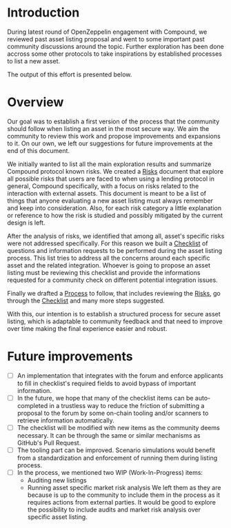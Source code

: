 # Introduction

During latest round of OpenZeppelin engagement with Compound, we reviewed past asset listing proposal and went to some important past community discussions around the topic. Further exploration has been done accross some other protocols to take inspirations by established processes to list a new asset. 

The output of this effort is presented below.

# Overview

Our goal was to establish a first version of the process that the community should follow when listing an asset in the most secure way. We aim the community to review this work and propose improvements and expansions to it. On our own, we left our suggestions for future improvements at the end of this document.

We initially wanted to list all the main exploration results and summarize Compound protocol known risks. We created a [Risks](Risks.md) document that explore all possible risks that users are faced to when using a lending protocol in general, Compound specifically, with a focus on risks related to the interaction with external assets. This document is meant to be a list of things that anyone evaluating a new asset listing must 
always remember and keep into consideration. Also, for each risk category a little explanation or reference to how the risk is studied and possibly mitigated by the current design is left.

After the analysis of risks, we identified that among all, asset's specific risks were not addressed specifically. For this reason we built a [Checklist](Checklist.md) of questions and information requests to be performed during the asset listing process. This list tries to address all the concerns around each specific asset and the related integration. Whoever is going to propose an asset listing must be reviewing this checklist and provide the informations requested for a community check on different potential integration issues.

Finally we drafted a [Process](Process.md) to follow, that includes reviewing the [Risks](Risks.md), go through the [Checklist](Checklist.md) and many more steps suggested.

With this, our intention is to establish a structured process for secure asset listing, which is adaptable to community feedback and that need to improve over time making the final experience easier and robust.

# Future improvements

- [ ] An implementation that integrates with the forum and enforce applicants to fill in checklist's required fields to avoid bypass of important information.
- [ ] In the future, we hope that many of the checklist items can be auto-completed in a trustless way to reduce the friction of submitting a proposal to the forum by some on-chain tooling and/or scanners to retrieve information automatically.
- [ ] The checklist will be modified with new items as the community deems necessary. It can be through the same or similar mechanisms as GitHub's Pull Request.
- [ ] The tooling part can be improved. Scenario simulations would benefit from a standardization and enforcement of running them during listing process.
- [ ] In the process, we mentioned two WIP (Work-In-Progress) items:
    - Auditing new listings
    - Running asset specific market risk analysis
    We left them as they are because is up to the community to include them in the process as it requires actions from external parties. It would be good to explore the possibility to include audits and market risk analysis over specific asset listing.